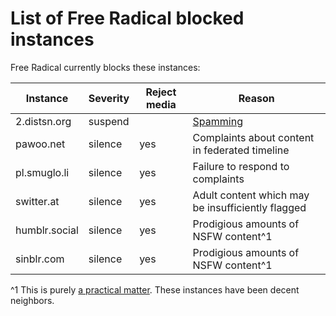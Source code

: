 # List of Free Radical blocked instances

Free Radical currently blocks these instances:

| Instance      | Severity | Reject media | Reason                                            |
|---------------|----------|--------------|---------------------------------------------------|
| 2.distsn.org  | suspend  |              | [Spamming](https://blog.freeradical.zone/suspending-domain-2-distsn-org/) |
| pawoo.net     | silence  | yes          | Complaints about content in federated timeline    |
| pl.smuglo.li  | silence  | yes          | Failure to respond to complaints                  |
| switter.at    | silence  | yes          | Adult content which may be insufficiently flagged |
| humblr.social | silence  | yes          | Prodigious amounts of NSFW content^1              |
| sinblr.com    | silence  | yes          | Prodigious amounts of NSFW content^1              |

^1 This is purely [a practical matter](https://blog.freeradical.zone/silencing-humblr-social-and-sinblr-com/). These instances have been decent neighbors.